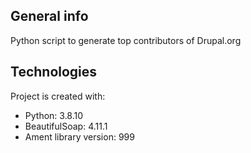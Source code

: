 ## General info
Python script to generate top contributors of Drupal.org 

## Technologies
Project is created with:
* Python: 3.8.10
* BeautifulSoap: 4.11.1
* Ament library version: 999
